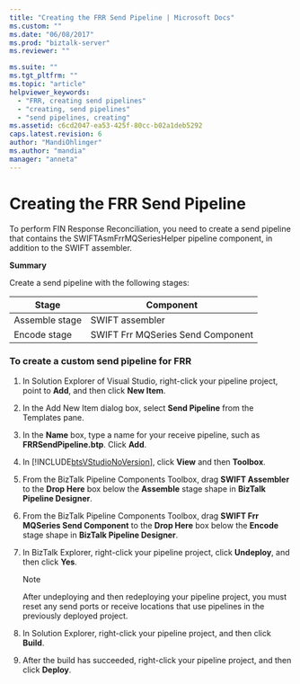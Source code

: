 ```yaml
---
title: "Creating the FRR Send Pipeline | Microsoft Docs"
ms.custom: ""
ms.date: "06/08/2017"
ms.prod: "biztalk-server"
ms.reviewer: ""

ms.suite: ""
ms.tgt_pltfrm: ""
ms.topic: "article"
helpviewer_keywords: 
  - "FRR, creating send pipelines"
  - "creating, send pipelines"
  - "send pipelines, creating"
ms.assetid: c6cd2047-ea53-425f-80cc-b02a1deb5292
caps.latest.revision: 6
author: "MandiOhlinger"
ms.author: "mandia"
manager: "anneta"
---
```

# Creating the FRR Send Pipeline
To perform FIN Response Reconciliation, you need to create a send pipeline that contains the SWIFTAsmFrrMQSeriesHelper pipeline component, in addition to the SWIFT assembler.  

 **Summary**  

 Create a send pipeline with the following stages:  

|Stage|Component|  
|-----------|---------------|  
|Assemble stage|SWIFT assembler|  
|Encode stage|SWIFT Frr MQSeries Send Component|  

### To create a custom send pipeline for FRR  

1. In Solution Explorer of Visual Studio, right-click your pipeline project, point to **Add**, and then click **New Item**.  

2. In the Add New Item dialog box, select **Send Pipeline** from the Templates pane.  

3. In the **Name** box, type a name for your receive pipeline, such as **FRRSendPipeline.btp**. Click **Add**.  

4. In [!INCLUDE[btsVStudioNoVersion](../../includes/btsvstudionoversion-md.md)], click **View** and then **Toolbox**.  

5. From the BizTalk Pipeline Components Toolbox, drag **SWIFT Assembler** to the **Drop Here** box below the **Assemble** stage shape in **BizTalk Pipeline Designer**.  

6. From the BizTalk Pipeline Components Toolbox, drag **SWIFT Frr MQSeries Send Component** to the **Drop Here** box below the **Encode** stage shape in **BizTalk Pipeline Designer**.  

7. In BizTalk Explorer, right-click your pipeline project, click **Undeploy**, and then click **Yes**.  

   > [!NOTE]
   >  After undeploying and then redeploying your pipeline project, you must reset any send ports or receive locations that use pipelines in the previously deployed project.  

8. In Solution Explorer, right-click your pipeline project, and then click **Build**.  

9. After the build has succeeded, right-click your pipeline project, and then click **Deploy**.
